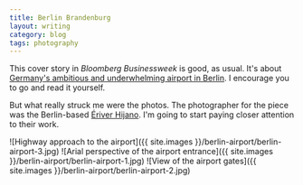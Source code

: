 ```yaml
---
title: Berlin Brandenburg
layout: writing
category: blog
tags: photography
---
```


This cover story in _Bloomberg Businessweek_ is good, as usual.
It's about [Germany's ambitious and underwhelming airport in Berlin][businessweek].
I encourage you to go and read it yourself.

But what really struck me were the photos.
The photographer for the piece was the Berlin-based [Ériver Hijano](http://eriverhijano.com/).
I'm going to start paying closer attention to their work.

![Highway approach to the airport]({{ site.images }}/berlin-airport/berlin-airport-3.jpg)
![Arial perspective of the airport entrance]({{ site.images }}/berlin-airport/berlin-airport-1.jpg)
![View of the airport gates]({{ site.images }}/berlin-airport/berlin-airport-2.jpg)

[businessweek]: http://www.bloomberg.com/news/features/2015-07-23/how-berlin-s-futuristic-airport-became-a-6-billion-embarrassment

